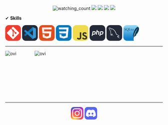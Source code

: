 <p align="center">
  <img src="https://komarev.com/ghpvc/?username=s1lv42&color=brightgreen" alt="watching_count" />
  <img src="https://img.shields.io/badge/Age-20-blue" />
  <img src="https://img.shields.io/badge/Focus-%20Learning-brightgreen" />
  <img src="https://img.shields.io/badge/Lives-Brazil-success" />
  <img src="https://img.shields.io/badge/Languages-English &%20Portuguese-brightgreen" />
</p>

✔ **Skills**
<p align="left">
  <code><img height="50" src="https://github.com/tandpfun/skill-icons/blob/main/icons/Git.svg"></code>
  <code><img height="50" src="https://github.com/tandpfun/skill-icons/blob/main/icons/VSCode-Dark.svg"></code>
  <code><img height="50" src="https://github.com/tandpfun/skill-icons/blob/main/icons/HTML.svg"></code>
  <code><img height="50" src="https://github.com/tandpfun/skill-icons/blob/main/icons/CSS.svg"></code>
  <code><img height="50" src="https://github.com/tandpfun/skill-icons/blob/main/icons/JavaScript.svg"></code>
  <code><img height="50" src="https://github.com/tandpfun/skill-icons/blob/main/icons/PHP-Dark.svg"></code>
  <code><img height="50" src="https://github.com/tandpfun/skill-icons/blob/main/icons/MySQL-Dark.svg"></code>
  <code><img height="50" src="https://github.com/tandpfun/skill-icons/blob/main/icons/SQLite.svg"></code>
</p>
<hr>
<p>
  <img align="left" src="https://github-readme-stats.vercel.app/api/top-langs?username=s1lv42&show_icons=true&locale=en&layout=compact&theme=chartreuse-dark" alt="ovi"/>
</p>
<p>
  &nbsp;
  <img align="right" src="https://github-readme-stats.vercel.app/api?username=s1lv42&show_icons=true&locale=en&theme=chartreuse-dark" alt="ovi" width="410"/>
</p>
<br><br><br><br><br><br><br>
<hr>
<p align="center">
  <a href="https://www.instagram.com/jefersonrobertors/" target="_blank"><img height="40" src="https://github.com/tandpfun/skill-icons/blob/main/icons/Instagram.svg"></a>
  <a href="https://discord.com/channels/@Jeferson%20Silva#0757" target="_blank"><img height="40" src="https://github.com/tandpfun/skill-icons/blob/main/icons/Discord.svg"></a>
</p>
